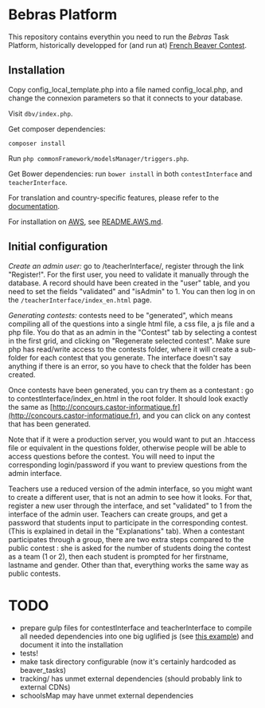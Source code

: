 # Bebras Platform

This repository contains everythin you need to run the *Bebras* Task Platform, historically developped for (and run at) [French Beaver Contest](http://castor-informatique.fr/).

## Installation

Copy config_local_template.php into a file named config_local.php, and change the connexion parameters so that it connects
to your database.

Visit `dbv/index.php`.

Get composer dependencies:

    composer install

Run `php commonFramework/modelsManager/triggers.php`.

Get Bower dependencies: run `bower install` in both `contestInterface` and `teacherInterface`.

For translation and country-specific features, please refer to the [documentation](teacherInterface/i18n/README.md).

For installation on [AWS](https://aws.amazon.com/), see [README.AWS.md](README.AWS.md).

## Initial configuration

*Create an admin user:* go to /teacherInterface/, register
through the link "Register!". For the first user, you need to
validate it manually through the database. A record should have been
created in the "user" table, and you need to set the fields
"validated" and "isAdmin" to 1. You can then log in on the
`/teacherInterface/index_en.html` page.

*Generating contests:* contests need to be "generated", which means compiling all of the
questions into a single html file, a css file, a js file and a php
file. You do that as an admin in the "Contest" tab by selecting a
contest in the first grid, and clicking on "Regenerate selected contest".
Make sure php has read/write access to the contests
folder, where it will create a sub-folder for each contest that you
generate. The interface doesn't say anything if there is an error, so
you have to check that the folder has been created.

Once contests have been generated, you can try them as a contestant :
go to contestInterface/index_en.html in the root folder. It should look exactly the same
as [http://concours.castor-informatique.fr](http://concours.castor-informatique.fr), and you can click on any
contest that has been generated.

Note that if it were a production server, you would want to put an
.htaccess file or equivalent in the questions folder, otherwise people
will be able to access questions before the contest. You will need to
input the corresponding login/password if you want to preview
questions from the admin interface.

Teachers use a reduced version of the admin interface, so you might
want to create a different user, that is not an admin to see how it
looks. For that, register a new user through the interface, and set
"validated" to 1 from the interface of the admin user. Teachers can
create groups, and get a password that students input to participate
in the corresponding contest. (This is explained in detail in the
"Explanations" tab). When a contestant participates through a group,
there are two extra steps compared to the public contest : she is
asked for the number of students doing the contest as a team (1 or 2),
then each student is prompted for her firstname, lastname and gender.
Other than that, everything works the same way as public contests.

# TODO

- prepare gulp files for contestInterface and teacherInterface to compile all needed dependencies into one big uglified js (see [this example](https://github.com/France-ioi/fioi-editor/blob/master/gulpfile.js)) and document it into the installation
- tests!
- make task directory configurable (now it's certainly hardcoded as beaver_tasks)
- tracking/ has unmet external dependencies (should probably link to external CDNs)
- schoolsMap may have unmet external dependencies
